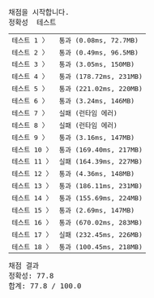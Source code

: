 <pre class="console-content"><div></div><div class="console-heading">채점을 시작합니다.</div><div class="console-message">정확성  테스트</div><table class="console-test-group" data-category="correctness"><tbody><tr data-testcase-id="90267"><td valign="top" class="td-label">테스트 1 <span>〉</span></td><td class="result passed">통과 (0.08ms, 72.7MB)</td></tr><tr data-testcase-id="90268"><td valign="top" class="td-label">테스트 2 <span>〉</span></td><td class="result passed">통과 (0.49ms, 96.5MB)</td></tr><tr data-testcase-id="90269"><td valign="top" class="td-label">테스트 3 <span>〉</span></td><td class="result passed">통과 (3.05ms, 150MB)</td></tr><tr data-testcase-id="90270"><td valign="top" class="td-label">테스트 4 <span>〉</span></td><td class="result passed">통과 (178.72ms, 231MB)</td></tr><tr data-testcase-id="90271"><td valign="top" class="td-label">테스트 5 <span>〉</span></td><td class="result passed">통과 (221.02ms, 220MB)</td></tr><tr data-testcase-id="90272"><td valign="top" class="td-label">테스트 6 <span>〉</span></td><td class="result passed">통과 (3.24ms, 146MB)</td></tr><tr data-testcase-id="90273"><td valign="top" class="td-label">테스트 7 <span>〉</span></td><td class="result failed">실패 (런타임 에러)</td></tr><tr data-testcase-id="90274"><td valign="top" class="td-label">테스트 8 <span>〉</span></td><td class="result failed">실패 (런타임 에러)</td></tr><tr data-testcase-id="90275"><td valign="top" class="td-label">테스트 9 <span>〉</span></td><td class="result passed">통과 (3.16ms, 147MB)</td></tr><tr data-testcase-id="90276"><td valign="top" class="td-label">테스트 10 <span>〉</span></td><td class="result passed">통과 (169.40ms, 217MB)</td></tr><tr data-testcase-id="90277"><td valign="top" class="td-label">테스트 11 <span>〉</span></td><td class="result failed">실패 (164.39ms, 227MB)</td></tr><tr data-testcase-id="90278"><td valign="top" class="td-label">테스트 12 <span>〉</span></td><td class="result passed">통과 (4.36ms, 148MB)</td></tr><tr data-testcase-id="90279"><td valign="top" class="td-label">테스트 13 <span>〉</span></td><td class="result passed">통과 (186.11ms, 231MB)</td></tr><tr data-testcase-id="90280"><td valign="top" class="td-label">테스트 14 <span>〉</span></td><td class="result passed">통과 (155.69ms, 224MB)</td></tr><tr data-testcase-id="90281"><td valign="top" class="td-label">테스트 15 <span>〉</span></td><td class="result passed">통과 (2.69ms, 147MB)</td></tr><tr data-testcase-id="90282"><td valign="top" class="td-label">테스트 16 <span>〉</span></td><td class="result passed">통과 (670.02ms, 283MB)</td></tr><tr data-testcase-id="90283"><td valign="top" class="td-label">테스트 17 <span>〉</span></td><td class="result failed">실패 (232.45ms, 226MB)</td></tr><tr data-testcase-id="90284"><td valign="top" class="td-label">테스트 18 <span>〉</span></td><td class="result passed">통과 (100.45ms, 218MB)</td></tr></tbody></table><div class="console-heading">채점 결과</div><div class="console-message">정확성: 77.8</div><div class="console-message">합계: 77.8 / 100.0</div></pre>